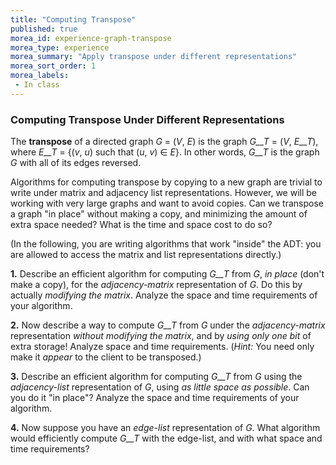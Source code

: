 ```yaml
---
title: "Computing Transpose"
published: true
morea_id: experience-graph-transpose
morea_type: experience
morea_summary: "Apply transpose under different representations"
morea_sort_order: 1
morea_labels:
 - In class
---
```


### Computing Transpose Under Different Representations

The **transpose** of a directed graph _G_ = (_V_, _E_) is the graph _G__T_ =
(_V_, _E__T_), where _E__T_ = {(_v_, _u_) such that (_u_, _v_) ∈ _E_}. In
other words, _G__T_ is the graph _G_ with all of its edges reversed.

Algorithms for computing transpose by copying to a new graph are trivial to
write under matrix and adjacency list representations. However, we will be
working with very large graphs and want to avoid copies. Can we transpose a
graph "in place" without making a copy, and minimizing the amount of extra
space needed? What is the time and space cost to do so?

(In the following, you are writing algorithms that work "inside" the ADT: you
are allowed to access the matrix and list representations directly.)

**1.** Describe an efficient algorithm for computing _G__T_ from _G_, _in place_ (don't make a copy), for the _adjacency-matrix_ representation of _G_. Do this by actually _modifying the matrix_. Analyze the space and time requirements of your algorithm. 

**2.** Now describe a way to compute _G__T_ from _G_ under the _adjacency-matrix_ representation _without modifying the matrix_, and by _using only one bit_ of extra storage! Analyze space and time requirements. (_Hint:_ You need only make it _appear_ to the client to be transposed.)

**3.** Describe an efficient algorithm for computing _G__T_ from _G_ using the _adjacency-list_ representation of _G_, using _as little space as possible_. Can you do it "in place"? Analyze the space and time requirements of your algorithm. 

**4.** Now suppose you have an _edge-list_ representation of _G_. What algorithm would efficiently compute _G__T_ with the edge-list, and with what space and time requirements? 


